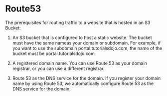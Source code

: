 # Route53

The prerequisites for routing traffic to a website that is hosted in an S3 Bucket:

1. An S3 bucket that is configured to host a static website. The bucket must have the same nameas your domain or subdomain. For example, if you want to use the subdomain portal.tutorialsdojo.com, the name of the bucket must be portal.tutorialsdojo.com

2. A registered domain name. You can use Route 53 as your domain registrar, or you can use a different registrar.

3. Route 53 as the DNS service for the domain. If you register your domain name by using Route 53, we automatically configure Route 53 as the DNS service for the domain.
